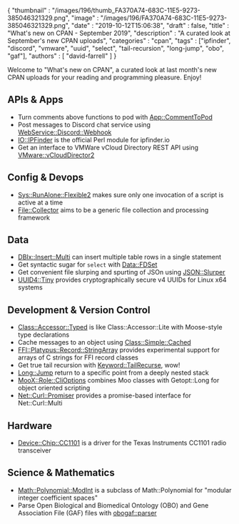 {
   "thumbnail" : "/images/196/thumb_FA370A74-683C-11E5-9273-385046321329.png",
   "image" : "/images/196/FA370A74-683C-11E5-9273-385046321329.png",
   "date" : "2019-10-12T15:06:38",
   "draft" : false,
   "title" : "What's new on CPAN - September 2019",
   "description" : "A curated look at September's new CPAN uploads",
   "categories" : "cpan",
   "tags" : ["ipfinder", "discord", "vmware", "uuid", "select", "tail-recursion", "long-jump", "obo", "gaf"],
   "authors" : [
      "david-farrell"
   ]
}


Welcome to "What's new on CPAN", a curated look at last month's new CPAN uploads for your reading and programming pleasure. Enjoy!

APIs & Apps
-----------
* Turn comments above functions to pod with [App::CommentToPod](https://metacpan.org/pod/App::CommentToPod)
* Post messages to Discord chat service using [WebService::Discord::Webhook](https://metacpan.org/pod/WebService::Discord::Webhook)
* [IO::IPFinder](https://metacpan.org/pod/IO::IPFinder) is the official Perl module for ipfinder.io
* Get an interface to VMWare vCloud Directory REST API using [VMware::vCloudDirector2](https://metacpan.org/pod/VMware::vCloudDirector2)


Config & Devops
---------------
* [Sys::RunAlone::Flexible2](https://metacpan.org/pod/Sys::RunAlone::Flexible2) makes sure only one invocation of a script is active at a time
* [File::Collector](https://metacpan.org/pod/File::Collector) aims to be a generic file collection and processing framework


Data
----
* [DBIx::Insert::Multi](https://metacpan.org/pod/DBIx::Insert::Multi) can insert multiple table rows in a single statement
* Get syntactic sugar for `select` with [Data::FDSet](https://metacpan.org/pod/Data::FDSet)
* Get convenient file slurping and spurting of JSOn using [JSON::Slurper](https://metacpan.org/pod/JSON::Slurper)
* [UUID4::Tiny](https://metacpan.org/pod/UUID4::Tiny) provides cryptographically secure v4 UUIDs for Linux x64 systems


Development & Version Control
-----------------------------
* [Class::Accessor::Typed](https://metacpan.org/pod/Class::Accessor::Typed) is like Class::Accessor::Lite with Moose-style type declarations
* Cache messages to an object using [Class::Simple::Cached](https://metacpan.org/pod/Class::Simple::Cached)
* [FFI::Platypus::Record::StringArray](https://metacpan.org/pod/FFI::Platypus::Record::StringArray) provides experimental support for arrays of C strings for FFI record classes
* Get true tail recursion with [Keyword::TailRecurse](https://metacpan.org/pod/Keyword::TailRecurse), wow!
* [Long::Jump](https://metacpan.org/pod/Long::Jump) return to a specific point from a deeply nested stack
* [MooX::Role::CliOptions](https://metacpan.org/pod/MooX::Role::CliOptions) combines Moo classes with Getopt::Long for object oriented scripting
* [Net::Curl::Promiser](https://metacpan.org/pod/Net::Curl::Promiser) provides a promise-based interface for Net::Curl::Multi


Hardware
--------
* [Device::Chip::CC1101](https://metacpan.org/pod/Device::Chip::CC1101) is a driver for the Texas Instruments CC1101 radio transceiver


Science & Mathematics
---------------------
* [Math::Polynomial::ModInt](https://metacpan.org/pod/Math::Polynomial::ModInt) is a subclass of Math::Polynomial for "modular integer coefficient spaces"
* Parse Open Biological and Biomedical Ontology (OBO) and Gene Association File (GAF) files with [obogaf::parser](https://metacpan.org/pod/obogaf::parser)


